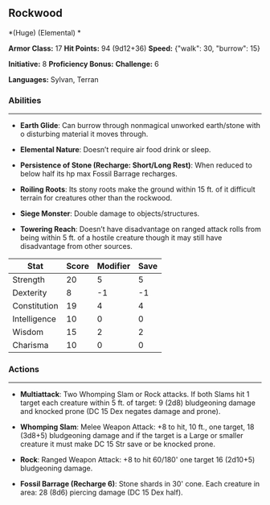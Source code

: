 ## Rockwood
*(Huge) (Elemental) *

**Armor Class:** 17
**Hit Points:** 94 (9d12+36)
**Speed:** {"walk": 30, "burrow": 15}

**Initiative:** 8
**Proficiency Bonus:**
**Challenge:** 6

**Languages:** Sylvan, Terran

### Abilities
 --- 
- **Earth Glide**: Can burrow through nonmagical unworked earth/stone with o disturbing material it moves through.

- **Elemental Nature**: Doesn’t require air food drink or sleep.

- **Persistence of Stone (Recharge: Short/Long Rest)**: When reduced to below half its hp max Fossil Barrage recharges.

- **Roiling Roots**: Its stony roots make the ground within 15 ft. of it difficult terrain for creatures other than the rockwood.

- **Siege Monster**: Double damage to objects/structures.

- **Towering Reach**: Doesn’t have disadvantage on ranged attack rolls from being within 5 ft. of a hostile creature though it may still have disadvantage from other sources.



| Stat | Score | Modifier | Save |
| ---- | ---- | ---- | ---- |
| Strength | 20 | 5 | 5 |
| Dexterity | 8 | -1 | -1 |
| Constitution | 19 | 4 | 4 |
| Intelligence | 10 | 0 | 0 |
| Wisdom | 15 | 2 | 2 |
| Charisma | 10 | 0 | 0 |

### Actions
 --- 
- **Multiattack**: Two Whomping Slam or Rock attacks. If both Slams hit 1 target each creature within 5 ft. of target: 9 (2d8) bludgeoning damage and knocked prone (DC 15 Dex negates damage and prone).

- **Whomping Slam**: Melee Weapon Attack: +8 to hit, 10 ft., one target, 18 (3d8+5) bludgeoning damage and if the target is a Large or smaller creature it must make DC 15 Str save or be knocked prone.

- **Rock**: Ranged Weapon Attack: +8 to hit 60/180' one target 16 (2d10+5) bludgeoning damage.

- **Fossil Barrage (Recharge 6)**: Stone shards in 30' cone. Each creature in area: 28 (8d6) piercing damage (DC 15 Dex half).

